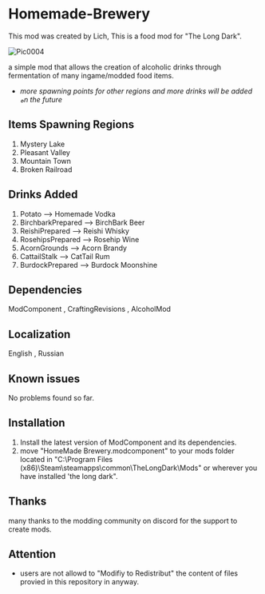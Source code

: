 # Homemade-Brewery

This mod was created by Lich, This is a food mod for "The Long Dark".

![Pic0004](https://github.com/user-attachments/assets/f0220fb9-0960-4ce1-b342-6bcfb826c43f)

a simple mod that allows the creation of alcoholic drinks through fermentation of many ingame/modded food items.
- *more spawning points for other regions and more drinks will be added هn the future*
## Items Spawning Regions
1. Mystery Lake
2. Pleasant Valley
3. Mountain Town
4. Broken Railroad

## Drinks Added
1. Potato --> Homemade Vodka
2. BirchbarkPrepared --> BirchBark Beer
3. ReishiPrepared --> Reishi Whisky
4. RosehipsPrepared --> Rosehip Wine
5. AcornGrounds --> Acorn Brandy
6. CattailStalk --> CatTail Rum
7. BurdockPrepared --> Burdock Moonshine

## Dependencies
ModComponent , CraftingRevisions , AlcoholMod

## Localization
English , Russian 
## Known issues
No problems found so far.
## Installation
1. Install the latest version of ModComponent and its dependencies.
2. move "HomeMade Brewery.modcomponent" to your mods folder located in "C:\Program Files (x86)\Steam\steamapps\common\TheLongDark\Mods" or wherever you have installed 'the long dark".
## Thanks
many thanks to the modding community on discord for the support to create mods.

## Attention
- users are not allowd to "Modifiy to Redistribut" the content of files provied in this repository in anyway.

